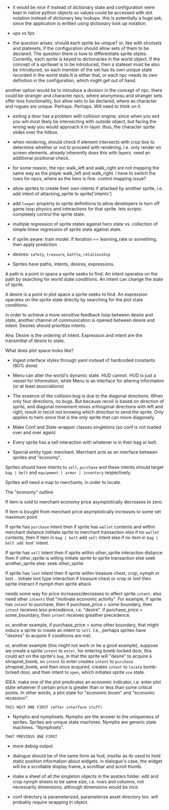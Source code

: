 - it would be nice if instead of dictionary state and configuration were kept in native python objects so values could be accessed with dot notation instead of dictionary key lookups. this is potentially a huge ask, since the application is written using dictionary look up notation.

- ups vs fps

- the question arises. should each sprite be unique? or, like with strutsets and platesets, if the configuration should allow sets of them to be declared. The question there is how to differentiate sprite states. Currently, each sprite is keyed to dictionaries in the world object. If the concept of a spriteset is to be introduced, then a stateset must be also be introduced, so each member of the set has its own unique state recorded in the world state.It is either that, or each npc needs its own definition in the configuration, which might get out of hand.

another option would be to introduce a division in the concept of npc. there could be stranger and character npcs, where anonymosu and stranger sets offer less functionality, but allow sets to be declared, where as character and rogues are unique. Perhaps. Perhaps. Will need to think on it.

- exiting a door has a problem with collision engine, since when you exit you will most likely be intersecting with outside object, but facing the wrong way you would approach it in-layer. thus, the character sprite slides over the hitbox.

- when rendering, should check if element intersects with crop box to determine whether or not to proceed with rendering, i.e. only render on screen elements. already inherently does this with layers. need an additional positional check.

- for some reason, the npc walk_left and walk_right are not mapping the same way as the player walk_left and walk_right. i have to switch the rows for npcs, where as the hero is fine. control mapping issue?

- allow sprites to create their own intents if attacked by another sprite, i.e. add intent of attacking_sprite to sprite['intents']

- add `looper` property to sprite definitions to allow developers to turn off game loop physics and interactions for that sprite. lets scripts completely control the sprite state.

- multiple regression of sprite states against hero state vs. collection of simple linear regression of sprite state against state.

- if sprite aware: train model: if iteration == learning_rate or something, then apply prediction

- desires: `safety`, `treasure`, `battle`, `relationship`

- Sprites have paths, intents, desires, expressions.

A path is a point in space a sprite seeks to find. An intent operates on the path by searching for world state conditions. An intent can change the state of sprite.

A desire is a point in plot space a sprite seeks to find. An expression operates on the sprite state directly by searching for the plot state conditions.

in order to achieve a more sensitive feedback loop between desire and state, another channel of communication is opened between desire and intent. Desires should prioritize intents. 

Aha. Desire is the ordering of intent. Expression and intent are the transmittal of desire to state. 

What does plot space looks like?


- Ingest interface styles through yaml instead of hardcoded constants (80% done)

- Menu can alter the world's dynamic state. HUD cannot. HUD is just a vessel for information, while Menu is an interface for altering information (or at least associations)

- The essence of the collision bug is due to the diagonal directions. When only four directions, no bugs. But because recoil is based on direction of sprite, and diagonal movement mixes orthogonal directions with left and right, result in recoil not knowing which direction to send the sprite. Only applies to hero since that is the only sprite that can move diagonally.

- Make Conf and State wrapper classes singletons (so conf is not loaded over and over again)


- Every sprite has a sell interaction with whatever is in their bag or belt.

- Special entity type: merchant. Merchant acts as an interface between sprites and "economy". 


    
Sprites should have intents to `sell`, `purchase` and these intents should target `bag | belt` and `equipment | armor | inventory` respectively. 

Sprites will need a map to merchants, in order to locate. 

The "economy" outline

If item is sold to merchant
    economy price asymptotically decreases to zero. 

If item is bought from merchant
    price asymptotically increases to some set maximum point

If sprite has `purchase` intent 
    then if sprite has `wallet` contents and within merchant distance
        inititate sprite to merchant transaction
    else if no `wallet` contents,
        then if item in `bag | belt`
            add `sell` intent
        else if no item in `bag | belt
            add `loot` intent.

If sprite has `sell` intent
    then if sprite within other_sprite interaction distance
        then if other_sprite is willing
            initiate sprite to sprite transaction
        else
            seek another_sprite
    else:
        seek other_sprite 

If sprite has `loot` intent
    then if sprite within treasure chest, crop, nymph or loot ..
        initiate loot type interaction
            if treasure chest or crop or loot
                then sprite interact
            if nymph
                then sprite attack

needs some way for price increases/decreases to affect sprite `intent`. also need other `intents` that "motivate economic activity". For example, if sprite has `intent` to purchase, then if purchase_price > some boundary, then `intent` receives less precedence, i.e. "desire". if purchase_price < some_boundary, then `intent` receives greather precedence.

or, another example, if purchase_price > some other boundary, that might induce a sprite to create an intent to `sell`. I.e., perhaps sprites have "desires" to acquire if conditions are met.

or, another example (this might not work or be a good example), suppose we create a sprite `intent` to `enter`, for entering bomb-locked door, this could act on the sprite's `bag`, in that the sprite will "desire" to acquire a shrapnel_bomb, so `intent` to enter creates `intent` to `purchase` shrapnel_bomb, and then once acquired, creates `intent` to `locate` bomb-locked door, and then intent to `open`, which initiates sprite `use` state.



IDEA: make one of the plot predicates an economic indicator, i.e. enter plot state whatever if certain price is greater than or less than some critical points. In other words, a plot state for "economic boom" and "economic recession".

~~~~~~~~~~~~~~~~~~~
THIS NEXT ONE FIRST (after interface stuff)
~~~~~~~~~~~~~~~~~~~

- Nymphs and nymphsets. Nymphs are the answer to the uniqueness of sprites. Sprites are unique state machines. Nymphs are generic state machines. "Nymphsets".

~~~~~~~~~~~~~~~~~~~~
THAT PREVIOUS ONE FIRST
~~~~~~~~~~~~~~~~~~~~

- more debug output

- dialogue should be of the same form as hud, insofar as its used to hold static position information about widgets. in dialogue's case, the widget will be a scrollable display frame, a scrollbar and scroll thumb.

- make a sheet of all the singleton objects in the avatars folder. edit and crop nymph sheets to be same size, i.e. rows and columns, not necessarily dimensions, although dimensions would be nice.


- conf directory is parameterized, parameterize asset directory too. will probably require wrapping in object.